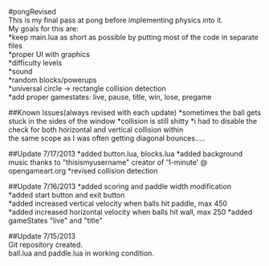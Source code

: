 #pongRevised  
This is my final pass at pong before implementing physics into it.  
My goals for this are:  
*keep main.lua as short as possible by putting most of the code in separate files  
*proper UI with graphics  
*difficulty levels  
*sound  
*random blocks/powerups  
*universal circle -> rectangle collision detection  
*add proper gamestates: live, pause, title, win, lose, pregame

##Known Issues(always revised with each update)
*sometimes the ball gets stuck in the sides of the window
*collision is still shitty
*i had to disable the check for both horizontal and vertical collision within  
the same scope as I was often getting diagonal bounces.....

##Update 7/17/2013
*added button.lua, blocks.lua
*added background music thanks to "thisismyusername" creator of '1-minute' @ opengameart.org
*revised collision detection

##Update 7/16/2013
*added scoring and paddle width modification  
*added start button and exit button  
*added increased vertical velocity when balls hit paddle, max 450  
*added increased horizontal velocity when balls hit wall, max 250
*added gameStates "live" and "title"  

##Update 7/15/2013  
Git repository created.  
ball.lua and paddle.lua in working condition.